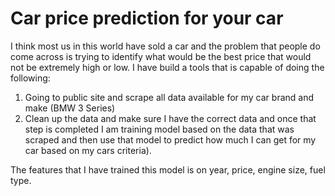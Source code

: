 # Car price prediction for your car

I think most us in this world have sold a car and the problem that people do come across is trying to identify what would be the best price that would not be extremely high or low. I have build a tools that is capable of doing the following:

1. Going to public site and scrape all data available for my car brand and make (BMW 3 Series)
2. Clean up the data and make sure I have the correct data and once that step is completed I am training model based on the data that was scraped and then use that model to predict how much I can get for my car based on my cars criteria).

The features that I have trained this model is on year, price, engine size, fuel type.


